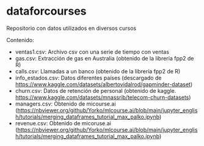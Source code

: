 # dataforcourses

Repositorio con datos utilizados en diversos cursos

Contenido:

- ventas1.csv: Archivo csv con una serie de tiempo con ventas 
- gas.csv: Extracción de gas en Australia (obtenido de la librería fpp2 de R)
- calls.csv: Llamadas a un banco (obtenido de la librería fpp2 de R)
- info_estados.csv: Datos diferentes países (descargado de https://www.kaggle.com/datasets/albertovidalrod/gapminder-dataset)
- churn.csv: Datos de retención de personal (obtenido de kaggle. https://www.kaggle.com/datasets/mnassrib/telecom-churn-datasets)
- managers.csv: Obtenido de micourse.ai (https://nbviewer.org/github/Yorko/mlcourse.ai/blob/main/jupyter_english/tutorials/merging_dataframes_tutorial_max_palko.ipynb)
- revenue.csv: Obtenido de micoruse.ai (https://nbviewer.org/github/Yorko/mlcourse.ai/blob/main/jupyter_english/tutorials/merging_dataframes_tutorial_max_palko.ipynb)
